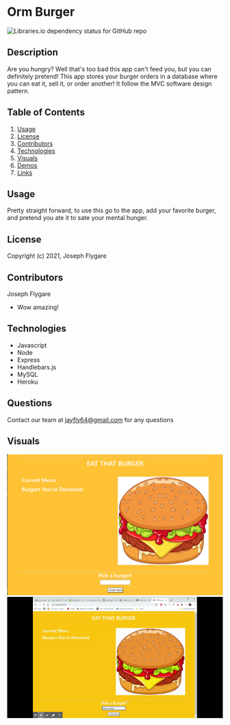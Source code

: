 
# Orm Burger


 ![Libraries.io dependency status for GitHub repo](https://img.shields.io/badge/license-MIT_License-yellowgreen)


## Description
Are you hungry? Well that's too bad this app can't feed you, but you can definitely pretend! This app stores your burger orders in a database where you can eat it, sell it, or order another! It follow the MVC software design pattern.


## **Table of Contents**

1. [Usage](#usage)
2. [License](#license)
3. [Contributors](#contributors)
4. [Technologies](#technologies)
5. [Visuals](#visuals)
6. [Demos](#demos)
7. [Links](#links)


## **Usage**
Pretty straight forward, to use this go to the app, add your favorite burger, and pretend you ate it to sate your mental hunger.

## **License**
Copyright (c) 2021, Joseph Flygare


## **Contributors**
Joseph Flygare
* Wow amazing!


## **Technologies**
* Javascript
* Node
* Express
* Handlebars.js
* MySQL
* Heroku


## **Questions**
Contact our team at jayfly64@gmail.com for any questions 

## **Visuals**
![screenshot](assets/Capture1.PNG)
![gif](assets/burgergif.gif)
